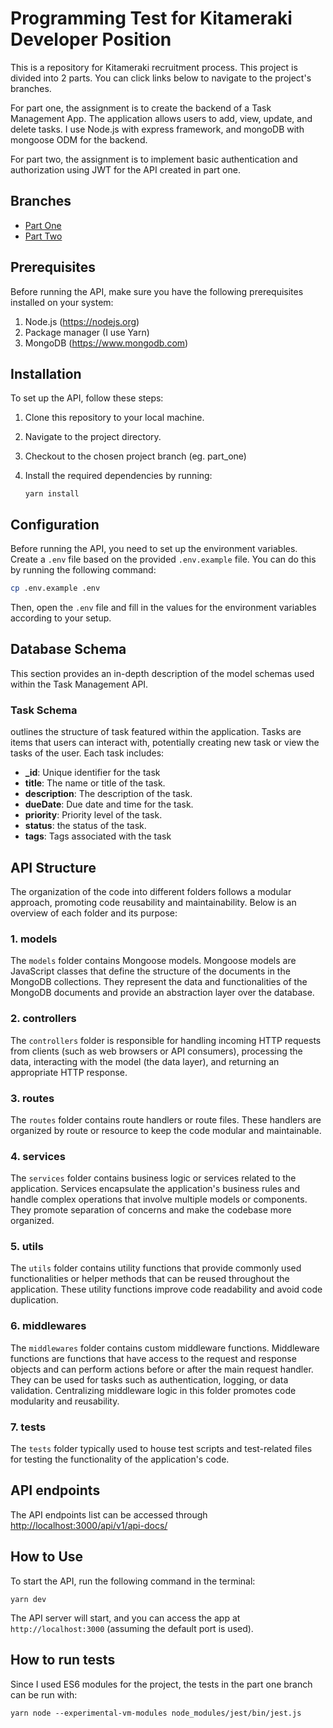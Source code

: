 # Programming Test for Kitameraki Developer Position
This is a repository for Kitameraki recruitment process. This project is divided into 2 parts. You can click links below to navigate to the project's branches.

For part one, the assignment is to create the backend of a Task Management App. The application allows users to add, view, update, and delete tasks. I use Node.js with express framework, and mongoDB with mongoose ODM for the backend.

For part two, the assignment is to implement basic authentication and authorization using JWT for the API created in part one.

## Branches
- [Part One](https://github.com/alfaafan/kitameraki_recruitment_alfaafan/tree/part_one)
- [Part Two](https://github.com/alfaafan/kitameraki_recruitment_alfaafan/tree/part_two)

## Prerequisites
Before running the API, make sure you have the following prerequisites installed on your system:

1. Node.js (<https://nodejs.org>)
2. Package manager (I use Yarn)
3. MongoDB (<https://www.mongodb.com>)

## Installation
To set up the API, follow these steps:

1. Clone this repository to your local machine.
2. Navigate to the project directory.
3. Checkout to the chosen project branch (eg. part_one)
4. Install the required dependencies by running:

   ```
   yarn install
   ```

## Configuration
Before running the API, you need to set up the environment variables. Create a `.env` file based on the provided `.env.example` file. You can do this by running the following command:

```bash
cp .env.example .env
```

Then, open the `.env` file and fill in the values for the environment variables according to your setup.

## Database Schema
This section provides an in-depth description of the model schemas used within the Task Management API.

### Task Schema
 outlines the structure of task featured within the application. Tasks are items that users can interact with, potentially creating new task or view the tasks of the user. Each task includes:
 
- **_id**: Unique identifier for the task
- **title**: The name or title of the task.
- **description**: The description of the task.
- **dueDate**: Due date and time for the task.
- **priority**: Priority level of the task.
- **status**: the status of the task.
- **tags**: Tags associated with the task

## API Structure
The organization of the code into different folders follows a modular approach, promoting code reusability and maintainability. Below is an overview of each folder and its purpose:

### 1. models
The `models` folder contains Mongoose models. Mongoose models are JavaScript classes that define the structure of the documents in the MongoDB collections. They represent the data and functionalities of the MongoDB documents and provide an abstraction layer over the database.
### 2. controllers
The `controllers` folder is responsible for handling incoming HTTP requests from clients (such as web browsers or API consumers), processing the data, interacting with the model (the data layer), and returning an appropriate HTTP response.
### 3. routes
The `routes` folder contains route handlers or route files. These handlers are organized by route or resource to keep the code modular and maintainable.
### 4. services
The `services` folder contains business logic or services related to the application. Services encapsulate the application's business rules and handle complex operations that involve multiple models or components. They promote separation of concerns and make the codebase more organized.
### 5. utils
The `utils` folder contains utility functions that provide commonly used functionalities or helper methods that can be reused throughout the application. These utility functions improve code readability and avoid code duplication.
### 6. middlewares
The `middlewares` folder contains custom middleware functions. Middleware functions are functions that have access to the request and response objects and can perform actions before or after the main request handler. They can be used for tasks such as authentication, logging, or data validation. Centralizing middleware logic in this folder promotes code modularity and reusability.
### 7. tests
The `tests` folder typically used to house test scripts and test-related files for testing the functionality of the application's code.

## API endpoints
The API endpoints list can be accessed through <http://localhost:3000/api/v1/api-docs/> 

## How to Use
To start the API, run the following command in the terminal:

```
yarn dev
```

The API server will start, and you can access the app at `http://localhost:3000` (assuming the default port is used).

## How to run tests
Since I used ES6 modules for the project, the tests in the part one branch can be run with: 
```
yarn node --experimental-vm-modules node_modules/jest/bin/jest.js
```
